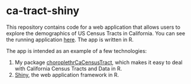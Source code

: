 # ca-tract-shiny

This repository contains code for a web application that allows users to explore the demographics of
US Census Tracts in California. You can see the running application [here](https://arilamstein.shinyapps.io/ca-tract-shiny).
The app is written in R.

The app is intended as an example of a few technologies:

1. My package [choroplethrCaCensusTract](https://github.com/arilamstein/choroplethrCaCensusTract), which makes it easy to deal 
with California Census Tracts and Data in R.
2. [Shiny](http://shiny.rstudio.com/), the web application framework in R.

